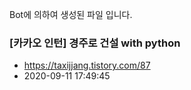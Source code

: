 Bot에 의하여 생성된 파일 입니다. 
### [카카오 인턴] 경주로 건설 with python 
- https://taxijjang.tistory.com/87 
- 2020-09-11 17:49:45 
